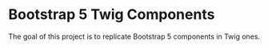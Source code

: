 # Bootstrap 5 Twig Components
The goal of this project is to replicate Bootstrap 5 components in Twig ones.
